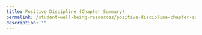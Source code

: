 ```yaml
---
title: Positive Discipline (Chapter Summary)
permalink: /student-well-being-resources/positive-discipline-chapter-summary/
description: ""
---
```

